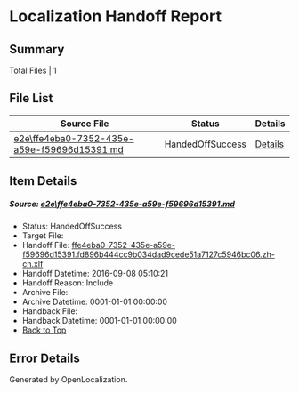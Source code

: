 # <a name='report-top'></a> Localization Handoff Report

## Summary
 Total Files | 1

## File List
 Source File | Status | Details 
 ----------- | ------ | ------- 
 [e2e\ffe4eba0-7352-435e-a59e-f59696d15391.md](https://github.com/OpenLocalizationTestOrg/ol-test0/blob/4b0df59df08da4057a71858a501fdf297869c8f7/e2e/ffe4eba0-7352-435e-a59e-f59696d15391.md) | HandedOffSuccess | [Details](#273157ade61055a1b27ee8d18cefbe08b528f96b5)

## Item Details
##### <a name='273157ade61055a1b27ee8d18cefbe08b528f96b5'></a> Source: [e2e\ffe4eba0-7352-435e-a59e-f59696d15391.md](https://github.com/OpenLocalizationTestOrg/ol-test0/blob/4b0df59df08da4057a71858a501fdf297869c8f7/e2e/ffe4eba0-7352-435e-a59e-f59696d15391.md)
* Status: HandedOffSuccess
* Target File: 
* Handoff File: [ffe4eba0-7352-435e-a59e-f59696d15391.fd896b444cc9b034dad9cede51a7127c5946bc06.zh-cn.xlf](https://github.com/OpenLocalizationTestOrg/ol-test0-handoff/blob/7590ab14b7df52c1b201604453f67c1f00dda1fd/ol-handoff/OpenLocalizationTestOrg/ol-test0-zhcn/ci/ht/ffe4eba0-7352-435e-a59e-f59696d15391.fd896b444cc9b034dad9cede51a7127c5946bc06.zh-cn.xlf)
* Handoff Datetime: 2016-09-08 05:10:21
* Handoff Reason: Include
* Archive File: 
* Archive Datetime: 0001-01-01 00:00:00
* Handback File: 
* Handback Datetime: 0001-01-01 00:00:00
* [Back to Top](#report-top)


## Error Details

Generated by OpenLocalization.
